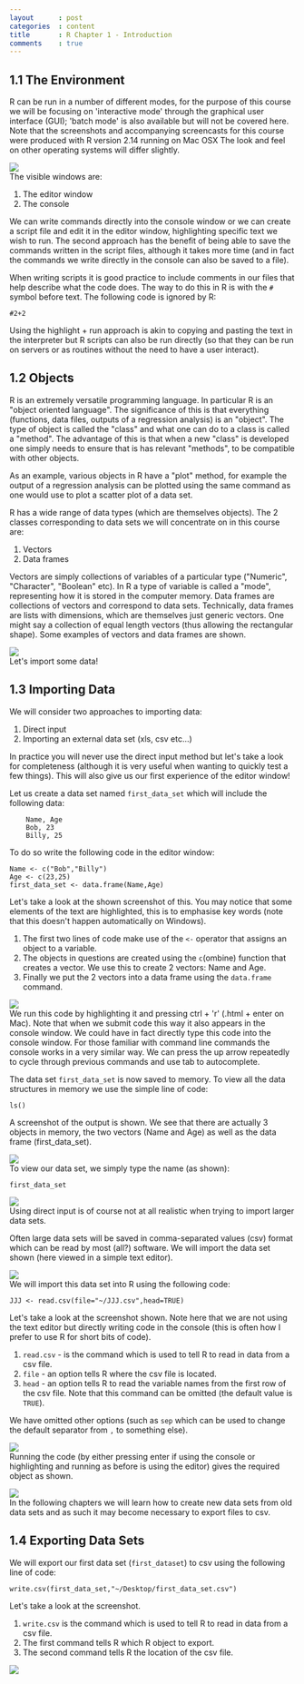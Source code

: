 ```yaml
---
layout      : post
categories  : content
title       : R Chapter 1 - Introduction
comments    : true
---
```


<h2 id="the-environment"><span class="header-section-number">1.1</span> The Environment</h2>
<p>R can be run in a number of different modes, for the purpose of this course we will be focusing on 'interactive mode' through the graphical user interface (GUI); 'batch mode' is also available but will not be covered here. Note that the screenshots and accompanying screencasts for this course were produced with R version 2.14 running on Mac OSX The look and feel on other operating systems will differ slightly.</p>
<p><img src="http://drvinceknight.github.io/MAT013/Course_Notes/R_Notes/images/image64.png" /><br /> The visible windows are:</p>
<ol style="list-style-type: decimal">
<li>The editor window</li>
<li>The console</li>
</ol>
<p>We can write commands directly into the console window or we can create a script file and edit it in the editor window, highlighting specific text we wish to run. The second approach has the benefit of being able to save the commands written in the script files, although it takes more time (and in fact the commands we write directly in the console can also be saved to a file).</p>
<p>When writing scripts it is good practice to include comments in our files that help describe what the code does. The way to do this in R is with the <code>#</code> symbol before text. The following code is ignored by R:</p>
<pre><code>#2+2</code></pre>
<p>Using the highlight + run approach is akin to copying and pasting the text in the interpreter but R scripts can also be run directly (so that they can be run on servers or as routines without the need to have a user interact).</p>
<h2 id="objects"><span class="header-section-number">1.2</span> Objects</h2>
<p>R is an extremely versatile programming language. In particular R is an &quot;object oriented language&quot;. The significance of this is that everything (functions, data files, outputs of a regression analysis) is an &quot;object&quot;. The type of object is called the &quot;class&quot; and what one can do to a class is called a &quot;method&quot;. The advantage of this is that when a new &quot;class&quot; is developed one simply needs to ensure that is has relevant &quot;methods&quot;, to be compatible with other objects.</p>
<p>As an example, various objects in R have a &quot;plot&quot; method, for example the output of a regression analysis can be plotted using the same command as one would use to plot a scatter plot of a data set.</p>
<p>R has a wide range of data types (which are themselves objects). The 2 classes corresponding to data sets we will concentrate on in this course are:</p>
<ol style="list-style-type: decimal">
<li>Vectors</li>
<li>Data frames</li>
</ol>
<p>Vectors are simply collections of variables of a particular type (&quot;Numeric&quot;, &quot;Character&quot;, &quot;Boolean&quot; etc). In R a type of variable is called a &quot;mode&quot;, representing how it is stored in the computer memory. Data frames are collections of vectors and correspond to data sets. Technically, data frames are lists with dimensions, which are themselves just generic vectors. One might say a collection of equal length vectors (thus allowing the rectangular shape). Some examples of vectors and data frames are shown.</p>
<p><img src="http://drvinceknight.github.io/MAT013/Course_Notes/R_Notes/images/image05.png" /><br /> Let's import some data!</p>
<h2 id="importing-data"><span class="header-section-number">1.3</span> Importing Data</h2>
<p>We will consider two approaches to importing data:</p>
<ol style="list-style-type: decimal">
<li>Direct input</li>
<li>Importing an external data set (xls, csv etc...)</li>
</ol>
<p>In practice you will never use the direct input method but let's take a look for completeness (although it is very useful when wanting to quickly test a few things). This will also give us our first experience of the editor window!</p>
<p>Let us create a data set named <code>first_data_set</code> which will include the following data:</p>
<pre><code>    Name, Age
    Bob, 23
    Billy, 25</code></pre>
<p>To do so write the following code in the editor window:</p>
<pre><code>Name &lt;- c(&quot;Bob&quot;,&quot;Billy&quot;)
Age &lt;- c(23,25)
first_data_set &lt;- data.frame(Name,Age)</code></pre>
<p>Let's take a look at the shown screenshot of this. You may notice that some elements of the text are highlighted, this is to emphasise key words (note that this doesn't happen automatically on Windows).</p>
<ol style="list-style-type: decimal">
<li>The first two lines of code make use of the <code>&lt;-</code> operator that assigns an object to a variable.</li>
<li>The objects in questions are created using the <code>c</code>(ombine) function that creates a vector. We use this to create 2 vectors: Name and Age.</li>
<li>Finally we put the 2 vectors into a data frame using the <code>data.frame</code> command.</li>
</ol>
<p><img src="http://drvinceknight.github.io/MAT013/Course_Notes/R_Notes/images/image22.png" /><br /> We run this code by highlighting it and pressing ctrl + 'r' (.html + enter on Mac). Note that when we submit code this way it also appears in the console window. We could have in fact directly type this code into the console window. For those familiar with command line commands the console works in a very similar way. We can press the up arrow repeatedly to cycle through previous commands and use tab to autocomplete.</p>
<p>The data set <code>first_data_set</code> is now saved to memory. To view all the data structures in memory we use the simple line of code:</p>
<pre><code>ls()</code></pre>
<p>A screenshot of the output is shown. We see that there are actually 3 objects in memory, the two vectors (Name and Age) as well as the data frame (first_data_set).</p>
<p><img src="http://drvinceknight.github.io/MAT013/Course_Notes/R_Notes/images/image03.png" /><br /> To view our data set, we simply type the name (as shown):</p>
<pre><code>first_data_set</code></pre>
<p><img src="http://drvinceknight.github.io/MAT013/Course_Notes/R_Notes/images/image68.png" /><br /> Using direct input is of course not at all realistic when trying to import larger data sets.</p>
<p>Often large data sets will be saved in comma-separated values (csv) format which can be read by most (all?) software. We will import the data set shown (here viewed in a simple text editor).</p>
<p><img src="http://drvinceknight.github.io/MAT013/Course_Notes/R_Notes/images/image33.png" /><br /> We will import this data set into R using the following code:</p>
<pre><code>JJJ &lt;- read.csv(file=&quot;~/JJJ.csv&quot;,head=TRUE)</code></pre>
<p>Let's take a look at the screenshot shown. Note here that we are not using the text editor but directly writing code in the console (this is often how I prefer to use R for short bits of code).</p>
<ol style="list-style-type: decimal">
<li><code>read.csv</code> - is the command which is used to tell R to read in data from a csv file.</li>
<li><code>file</code> - an option tells R where the csv file is located.</li>
<li><code>head</code> - an option tells R to read the variable names from the first row of the csv file. Note that this command can be omitted (the default value is <code>TRUE</code>).</li>
</ol>
<p>We have omitted other options (such as <code>sep</code> which can be used to change the default separator from <code>,</code> to something else).</p>
<p><img src="http://drvinceknight.github.io/MAT013/Course_Notes/R_Notes/images/image37.png" /><br /> Running the code (by either pressing enter if using the console or highlighting and running as before is using the editor) gives the required object as shown.</p>
<p><img src="http://drvinceknight.github.io/MAT013/Course_Notes/R_Notes/images/image66.png" /><br /> In the following chapters we will learn how to create new data sets from old data sets and as such it may become necessary to export files to csv.</p>
<h2 id="exporting-data-sets"><span class="header-section-number">1.4</span> Exporting Data Sets</h2>
<p>We will export our first data set (<code>first_dataset</code>) to csv using the following line of code:</p>
<pre><code>write.csv(first_data_set,&quot;~/Desktop/first_data_set.csv&quot;)</code></pre>
<p>Let's take a look at the screenshot.</p>
<ol style="list-style-type: decimal">
<li><code>write.csv</code> is the command which is used to tell R to read in data from a csv file.</li>
<li>The first command tells R which R object to export.</li>
<li>The second command tells R the location of the csv file.</li>
</ol>
<p><img src="http://drvinceknight.github.io/MAT013/Course_Notes/R_Notes/images/image59.png" /><br /></p>
